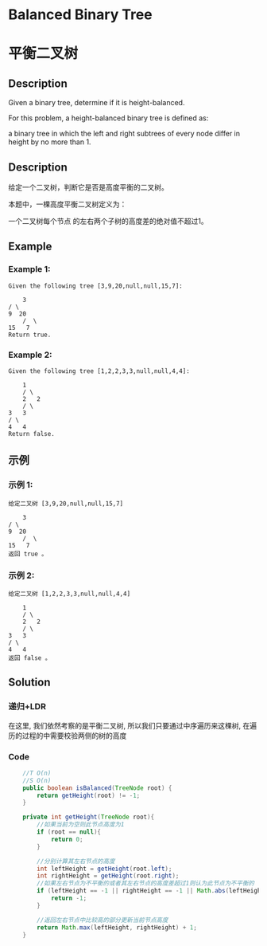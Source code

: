 # Balanced Binary Tree
# 平衡二叉树


## Description
Given a binary tree, determine if it is height-balanced.

For this problem, a height-balanced binary tree is defined as:

a binary tree in which the left and right subtrees of every node differ in height by no more than 1.

 


## Description
给定一个二叉树，判断它是否是高度平衡的二叉树。

本题中，一棵高度平衡二叉树定义为：

一个二叉树每个节点 的左右两个子树的高度差的绝对值不超过1。

## Example
### Example 1:
	Given the following tree [3,9,20,null,null,15,7]:

		3
	/ \
	9  20
		/  \
	15   7
	Return true.

### Example 2:
	Given the following tree [1,2,2,3,3,null,null,4,4]:

		1
		/ \
		2   2
		/ \
	3   3
	/ \
	4   4
	Return false.

## 示例
### 示例 1:
	给定二叉树 [3,9,20,null,null,15,7]

		3
	/ \
	9  20
		/  \
	15   7
	返回 true 。

### 示例 2:
	给定二叉树 [1,2,2,3,3,null,null,4,4]

		1
		/ \
		2   2
		/ \
	3   3
	/ \
	4   4
	返回 false 。


## Solution
### 递归+LDR
在这里, 我们依然考察的是平衡二叉树, 所以我们只要通过中序遍历来这棵树, 在遍历的过程的中需要校验两侧的树的高度

### Code

```java
    //T O(n)
    //S O(n)
    public boolean isBalanced(TreeNode root) {
        return getHeight(root) != -1;
    }

    private int getHeight(TreeNode root){
        //如果当前为空则此节点高度为1
        if (root == null){
            return 0;
        }

        //分别计算其左右节点的高度
        int leftHeight = getHeight(root.left);
        int rightHeight = getHeight(root.right);
        //如果左右节点为不平衡的或者其左右节点的高度差超过1则认为此节点为不平衡的
        if (leftHeight == -1 || rightHeight == -1 || Math.abs(leftHeight - rightHeight) > 1){
            return -1;
        }

        //返回左右节点中比较高的部分更新当前节点高度
        return Math.max(leftHeight, rightHeight) + 1;
    }
```
